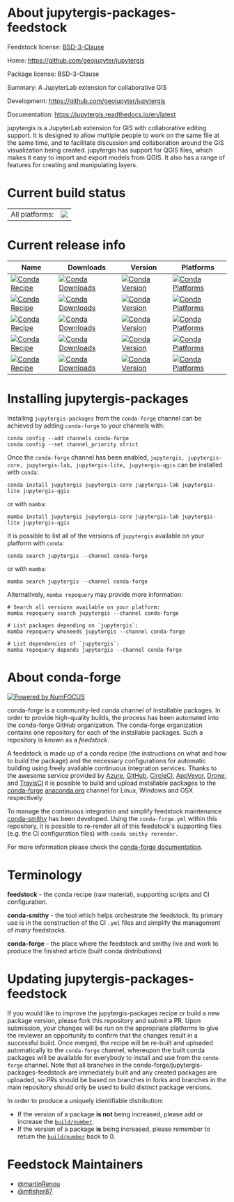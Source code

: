 About jupytergis-packages-feedstock
===================================

Feedstock license: [BSD-3-Clause](https://github.com/conda-forge/jupytergis-packages-feedstock/blob/main/LICENSE.txt)

Home: https://github.com/geojupyter/jupytergis

Package license: BSD-3-Clause

Summary: A JupyterLab extension for collaborative GIS

Development: https://github.com/geojupyter/jupytergis

Documentation: https://jupytergis.readthedocs.io/en/latest

jupytergis is a JupyterLab extension for GIS with collaborative editing support. It is designed to allow multiple people to work on the same file at the same time, and to facilitate discussion and collaboration around the GIS visualization being created.
jupytergis has support for QGIS files, which makes it easy to import and export models from QGIS. It also has a range of features for creating and manipulating layers.


Current build status
====================


<table><tr><td>All platforms:</td>
    <td>
      <a href="https://dev.azure.com/conda-forge/feedstock-builds/_build/latest?definitionId=23569&branchName=main">
        <img src="https://dev.azure.com/conda-forge/feedstock-builds/_apis/build/status/jupytergis-packages-feedstock?branchName=main">
      </a>
    </td>
  </tr>
</table>

Current release info
====================

| Name | Downloads | Version | Platforms |
| --- | --- | --- | --- |
| [![Conda Recipe](https://img.shields.io/badge/recipe-jupytergis-green.svg)](https://anaconda.org/conda-forge/jupytergis) | [![Conda Downloads](https://img.shields.io/conda/dn/conda-forge/jupytergis.svg)](https://anaconda.org/conda-forge/jupytergis) | [![Conda Version](https://img.shields.io/conda/vn/conda-forge/jupytergis.svg)](https://anaconda.org/conda-forge/jupytergis) | [![Conda Platforms](https://img.shields.io/conda/pn/conda-forge/jupytergis.svg)](https://anaconda.org/conda-forge/jupytergis) |
| [![Conda Recipe](https://img.shields.io/badge/recipe-jupytergis--core-green.svg)](https://anaconda.org/conda-forge/jupytergis-core) | [![Conda Downloads](https://img.shields.io/conda/dn/conda-forge/jupytergis-core.svg)](https://anaconda.org/conda-forge/jupytergis-core) | [![Conda Version](https://img.shields.io/conda/vn/conda-forge/jupytergis-core.svg)](https://anaconda.org/conda-forge/jupytergis-core) | [![Conda Platforms](https://img.shields.io/conda/pn/conda-forge/jupytergis-core.svg)](https://anaconda.org/conda-forge/jupytergis-core) |
| [![Conda Recipe](https://img.shields.io/badge/recipe-jupytergis--lab-green.svg)](https://anaconda.org/conda-forge/jupytergis-lab) | [![Conda Downloads](https://img.shields.io/conda/dn/conda-forge/jupytergis-lab.svg)](https://anaconda.org/conda-forge/jupytergis-lab) | [![Conda Version](https://img.shields.io/conda/vn/conda-forge/jupytergis-lab.svg)](https://anaconda.org/conda-forge/jupytergis-lab) | [![Conda Platforms](https://img.shields.io/conda/pn/conda-forge/jupytergis-lab.svg)](https://anaconda.org/conda-forge/jupytergis-lab) |
| [![Conda Recipe](https://img.shields.io/badge/recipe-jupytergis--lite-green.svg)](https://anaconda.org/conda-forge/jupytergis-lite) | [![Conda Downloads](https://img.shields.io/conda/dn/conda-forge/jupytergis-lite.svg)](https://anaconda.org/conda-forge/jupytergis-lite) | [![Conda Version](https://img.shields.io/conda/vn/conda-forge/jupytergis-lite.svg)](https://anaconda.org/conda-forge/jupytergis-lite) | [![Conda Platforms](https://img.shields.io/conda/pn/conda-forge/jupytergis-lite.svg)](https://anaconda.org/conda-forge/jupytergis-lite) |
| [![Conda Recipe](https://img.shields.io/badge/recipe-jupytergis--qgis-green.svg)](https://anaconda.org/conda-forge/jupytergis-qgis) | [![Conda Downloads](https://img.shields.io/conda/dn/conda-forge/jupytergis-qgis.svg)](https://anaconda.org/conda-forge/jupytergis-qgis) | [![Conda Version](https://img.shields.io/conda/vn/conda-forge/jupytergis-qgis.svg)](https://anaconda.org/conda-forge/jupytergis-qgis) | [![Conda Platforms](https://img.shields.io/conda/pn/conda-forge/jupytergis-qgis.svg)](https://anaconda.org/conda-forge/jupytergis-qgis) |

Installing jupytergis-packages
==============================

Installing `jupytergis-packages` from the `conda-forge` channel can be achieved by adding `conda-forge` to your channels with:

```
conda config --add channels conda-forge
conda config --set channel_priority strict
```

Once the `conda-forge` channel has been enabled, `jupytergis, jupytergis-core, jupytergis-lab, jupytergis-lite, jupytergis-qgis` can be installed with `conda`:

```
conda install jupytergis jupytergis-core jupytergis-lab jupytergis-lite jupytergis-qgis
```

or with `mamba`:

```
mamba install jupytergis jupytergis-core jupytergis-lab jupytergis-lite jupytergis-qgis
```

It is possible to list all of the versions of `jupytergis` available on your platform with `conda`:

```
conda search jupytergis --channel conda-forge
```

or with `mamba`:

```
mamba search jupytergis --channel conda-forge
```

Alternatively, `mamba repoquery` may provide more information:

```
# Search all versions available on your platform:
mamba repoquery search jupytergis --channel conda-forge

# List packages depending on `jupytergis`:
mamba repoquery whoneeds jupytergis --channel conda-forge

# List dependencies of `jupytergis`:
mamba repoquery depends jupytergis --channel conda-forge
```


About conda-forge
=================

[![Powered by
NumFOCUS](https://img.shields.io/badge/powered%20by-NumFOCUS-orange.svg?style=flat&colorA=E1523D&colorB=007D8A)](https://numfocus.org)

conda-forge is a community-led conda channel of installable packages.
In order to provide high-quality builds, the process has been automated into the
conda-forge GitHub organization. The conda-forge organization contains one repository
for each of the installable packages. Such a repository is known as a *feedstock*.

A feedstock is made up of a conda recipe (the instructions on what and how to build
the package) and the necessary configurations for automatic building using freely
available continuous integration services. Thanks to the awesome service provided by
[Azure](https://azure.microsoft.com/en-us/services/devops/), [GitHub](https://github.com/),
[CircleCI](https://circleci.com/), [AppVeyor](https://www.appveyor.com/),
[Drone](https://cloud.drone.io/welcome), and [TravisCI](https://travis-ci.com/)
it is possible to build and upload installable packages to the
[conda-forge](https://anaconda.org/conda-forge) [anaconda.org](https://anaconda.org/)
channel for Linux, Windows and OSX respectively.

To manage the continuous integration and simplify feedstock maintenance
[conda-smithy](https://github.com/conda-forge/conda-smithy) has been developed.
Using the ``conda-forge.yml`` within this repository, it is possible to re-render all of
this feedstock's supporting files (e.g. the CI configuration files) with ``conda smithy rerender``.

For more information please check the [conda-forge documentation](https://conda-forge.org/docs/).

Terminology
===========

**feedstock** - the conda recipe (raw material), supporting scripts and CI configuration.

**conda-smithy** - the tool which helps orchestrate the feedstock.
                   Its primary use is in the construction of the CI ``.yml`` files
                   and simplify the management of *many* feedstocks.

**conda-forge** - the place where the feedstock and smithy live and work to
                  produce the finished article (built conda distributions)


Updating jupytergis-packages-feedstock
======================================

If you would like to improve the jupytergis-packages recipe or build a new
package version, please fork this repository and submit a PR. Upon submission,
your changes will be run on the appropriate platforms to give the reviewer an
opportunity to confirm that the changes result in a successful build. Once
merged, the recipe will be re-built and uploaded automatically to the
`conda-forge` channel, whereupon the built conda packages will be available for
everybody to install and use from the `conda-forge` channel.
Note that all branches in the conda-forge/jupytergis-packages-feedstock are
immediately built and any created packages are uploaded, so PRs should be based
on branches in forks and branches in the main repository should only be used to
build distinct package versions.

In order to produce a uniquely identifiable distribution:
 * If the version of a package **is not** being increased, please add or increase
   the [``build/number``](https://docs.conda.io/projects/conda-build/en/latest/resources/define-metadata.html#build-number-and-string).
 * If the version of a package **is** being increased, please remember to return
   the [``build/number``](https://docs.conda.io/projects/conda-build/en/latest/resources/define-metadata.html#build-number-and-string)
   back to 0.

Feedstock Maintainers
=====================

* [@martinRenou](https://github.com/martinRenou/)
* [@mfisher87](https://github.com/mfisher87/)

